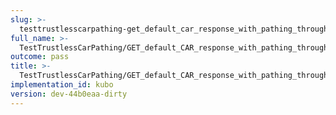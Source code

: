 ```yaml
---
slug: >-
  testtrustlesscarpathing-get_default_car_response_with_pathing_through_unixfs_directory_(accept_header)
full_name: >-
  TestTrustlessCarPathing/GET_default_CAR_response_with_pathing_through_UnixFS_Directory_(Accept_Header)
outcome: pass
title: >-
  TestTrustlessCarPathing/GET_default_CAR_response_with_pathing_through_UnixFS_Directory_(Accept_Header)
implementation_id: kubo
version: dev-44b0eaa-dirty
---
```


